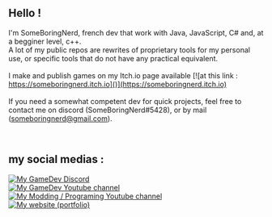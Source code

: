 ## Hello !
I'm SomeBoringNerd, french dev that work with Java, JavaScript, C# and, at a begginer level, c++.<br>
A lot of my public repos are rewrites of proprietary tools for my personal use, or specific tools that do not have any practical equivalent.<br>
<br>
I make and publish games on my Itch.io page available 
[![at this link : https://someboringnerd.itch.io]()](https://someboringnerd.itch.io)<br>
<br>
If you need a somewhat competent dev for quick projects, feel free to contact me on discord (SomeBoringNerd#5428), or by mail (someboringnerd@gmail.com).

<br>


## my social medias : 

[![My GameDev Discord]()](https://discord.gg/gtfJY7uKCN)<br>
[![My GameDev Youtube channel]()](https://www.youtube.com/channel/UCoQXdbuo7fGf12BTYCnJ1Eg)<br>
[![My Modding / Programing Youtube channel]()](https://www.youtube.com/channel/UC7eQo-UM_r6p458pCV6rxeA)<br>
[![My website (portfolio)]()](https://someboringnerd.xyz)<br>
